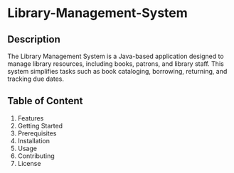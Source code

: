 # Library-Management-System
## Description
The Library Management System is a Java-based application designed to manage library resources, including books, patrons, and library staff. This system simplifies tasks such as book cataloging, borrowing, returning, and tracking due dates.

## Table of Content
1. Features
2. Getting Started
3. Prerequisites
4. Installation
5. Usage
6. Contributing
7. License
